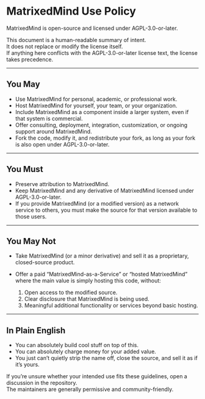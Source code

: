 # MatrixedMind Use Policy

MatrixedMind is open-source and licensed under AGPL-3.0-or-later.

This document is a human-readable summary of intent.  
It does not replace or modify the license itself.  
If anything here conflicts with the AGPL-3.0-or-later license text, the license takes precedence.

---

## You May

- Use MatrixedMind for personal, academic, or professional work.  
- Host MatrixedMind for yourself, your team, or your organization.  
- Include MatrixedMind as a component inside a larger system, even if that system is commercial.  
- Offer consulting, deployment, integration, customization, or ongoing support around MatrixedMind.  
- Fork the code, modify it, and redistribute your fork, as long as your fork is also open under AGPL-3.0-or-later.

---

## You Must

- Preserve attribution to MatrixedMind.  
- Keep MatrixedMind and any derivative of MatrixedMind licensed under AGPL-3.0-or-later.  
- If you provide MatrixedMind (or a modified version) as a network service to others, you must make the source for that version available to those users.

---

## You May Not

- Take MatrixedMind (or a minor derivative) and sell it as a proprietary, closed-source product.  
- Offer a paid “MatrixedMind-as-a-Service” or “hosted MatrixedMind” where the main value is simply hosting this code, without:

  1. Open access to the modified source.  
  2. Clear disclosure that MatrixedMind is being used.  
  3. Meaningful additional functionality or services beyond basic hosting.

---

## In Plain English

- You can absolutely build cool stuff on top of this.  
- You can absolutely charge money for your added value.  
- You just can’t quietly strip the name off, close the source, and sell it as if it’s yours.  

If you’re unsure whether your intended use fits these guidelines, open a discussion in the repository.  
The maintainers are generally permissive and community-friendly.
